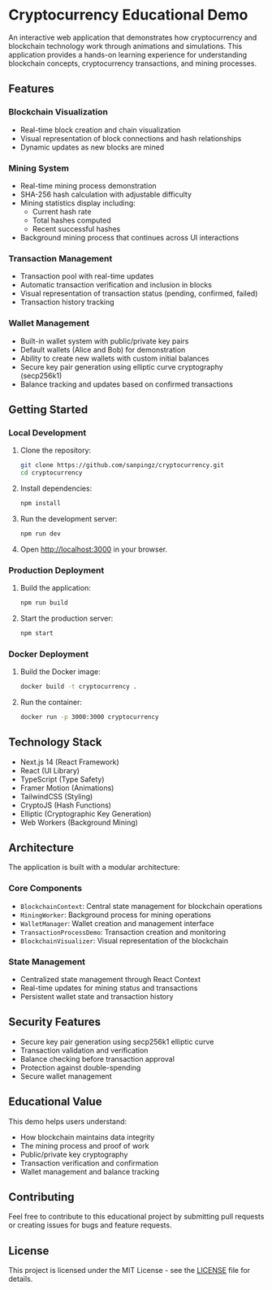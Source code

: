 # Cryptocurrency Educational Demo

An interactive web application that demonstrates how cryptocurrency and blockchain technology work through animations and simulations. This application provides a hands-on learning experience for understanding blockchain concepts, cryptocurrency transactions, and mining processes.

## Features

### Blockchain Visualization

- Real-time block creation and chain visualization
- Visual representation of block connections and hash relationships
- Dynamic updates as new blocks are mined

### Mining System

- Real-time mining process demonstration
- SHA-256 hash calculation with adjustable difficulty
- Mining statistics display including:
  - Current hash rate
  - Total hashes computed
  - Recent successful hashes
- Background mining process that continues across UI interactions

### Transaction Management

- Transaction pool with real-time updates
- Automatic transaction verification and inclusion in blocks
- Visual representation of transaction status (pending, confirmed, failed)
- Transaction history tracking

### Wallet Management

- Built-in wallet system with public/private key pairs
- Default wallets (Alice and Bob) for demonstration
- Ability to create new wallets with custom initial balances
- Secure key pair generation using elliptic curve cryptography (secp256k1)
- Balance tracking and updates based on confirmed transactions

## Getting Started

### Local Development

1. Clone the repository:

   ```bash
   git clone https://github.com/sanpingz/cryptocurrency.git
   cd cryptocurrency
   ```

2. Install dependencies:

   ```bash
   npm install
   ```

3. Run the development server:

   ```bash
   npm run dev
   ```

4. Open [http://localhost:3000](http://localhost:3000) in your browser.

### Production Deployment

1. Build the application:

   ```bash
   npm run build
   ```

2. Start the production server:

   ```bash
   npm start
   ```

### Docker Deployment

1. Build the Docker image:

   ```bash
   docker build -t cryptocurrency .
   ```

2. Run the container:

   ```bash
   docker run -p 3000:3000 cryptocurrency
   ```

## Technology Stack

- Next.js 14 (React Framework)
- React (UI Library)
- TypeScript (Type Safety)
- Framer Motion (Animations)
- TailwindCSS (Styling)
- CryptoJS (Hash Functions)
- Elliptic (Cryptographic Key Generation)
- Web Workers (Background Mining)

## Architecture

The application is built with a modular architecture:

### Core Components

- `BlockchainContext`: Central state management for blockchain operations
- `MiningWorker`: Background process for mining operations
- `WalletManager`: Wallet creation and management interface
- `TransactionProcessDemo`: Transaction creation and monitoring
- `BlockchainVisualizer`: Visual representation of the blockchain

### State Management

- Centralized state management through React Context
- Real-time updates for mining status and transactions
- Persistent wallet state and transaction history

## Security Features

- Secure key pair generation using secp256k1 elliptic curve
- Transaction validation and verification
- Balance checking before transaction approval
- Protection against double-spending
- Secure wallet management

## Educational Value

This demo helps users understand:

- How blockchain maintains data integrity
- The mining process and proof of work
- Public/private key cryptography
- Transaction verification and confirmation
- Wallet management and balance tracking

## Contributing

Feel free to contribute to this educational project by submitting pull requests or creating issues for bugs and feature requests.

## License

This project is licensed under the MIT License - see the [LICENSE](LICENSE) file for details.
